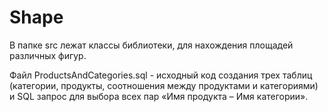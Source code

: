 # Shape
В папке src лежат классы библиотеки, для нахождения площадей различных фигур.

Файл ProductsAndCategories.sql - исходный код создания трех таблиц (категории, продукты, соотношения между продуктами и категориями) и SQL запрос для выбора всех пар «Имя продукта – Имя категории».
